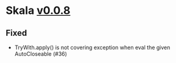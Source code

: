 # Skala [v0.0.8](https://github.com/Kevin-Lee/skala/issues?utf8=%E2%9C%93&q=milestone%3A0.0.8%20is%3Aclosed%20)

## Fixed
* TryWith.apply() is not covering exception when eval the given AutoCloseable (#36)
